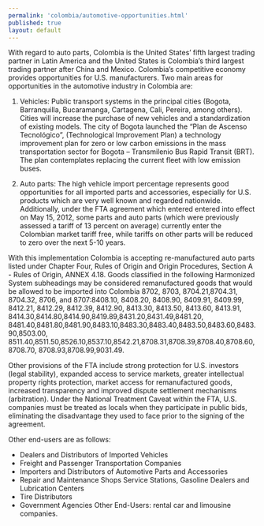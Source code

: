 ```yaml
---
permalink: 'colombia/automotive-opportunities.html'
published: true
layout: default
---
```

With regard to auto parts, Colombia is the United States’ fifth largest trading partner in Latin America and the United States is Colombia’s third largest trading partner after China and Mexico. Colombia’s competitive economy provides opportunities for U.S. manufacturers. Two main areas for opportunities in the automotive industry in Colombia are:

1. Vehicles: Public transport systems in the principal cities (Bogota, Barranquilla, Bucaramanga, Cartagena, Cali, Pereira, among others). Cities will increase the purchase of new vehicles and a standardization of existing models. The city of Bogota launched the “Plan de Ascenso Tecnológico”, (Technological Improvement Plan) a technology improvement plan for zero or low carbon emissions in the mass transportation sector for Bogota – Transmilenio Bus Rapid Transit (BRT). The plan contemplates replacing the current fleet with low emission buses.

2. Auto parts: The high vehicle import percentage represents good opportunities for all imported parts and accessories, especially for U.S. products which are very well known and regarded nationwide. Additionally, under the FTA agreement which entered entered into effect on May 15, 2012, some parts and auto parts (which were previously assessed a tariff of 13 percent on average) currently enter the Colombian market tariff free, while tariffs on other parts will be reduced to zero over the next 5-10 years.

With this implementation Colombia is accepting re-manufactured auto parts listed under Chapter Four, Rules of Origin and Origin Procedures, Section A - Rules of Origin, ANNEX 4.18. Goods classified in the following Harmonized System subheadings may be considered remanufactured goods that would be allowed to be imported into Colombia 8702, 8703, 8704.21,8704.31, 8704.32, 8706, and 8707:8408.10, 8408.20, 8408.90, 8409.91, 8409.99, 8412.21, 8412.29, 8412.39, 8412.90, 8413.30, 8413.50, 8413.60, 8413.91, 8414.30,8414.80,8414.90,8419.89,8431.20,8431.49,8481.20, 8481.40,8481.80,8481.90,8483.10,8483.30,8483.40,8483.50,8483.60,8483.90,8503.00, 8511.40,8511.50,8526.10,8537.10,8542.21,8708.31,8708.39,8708.40,8708.60,8708.70, 8708.93,8708.99,9031.49.

Other provisions of the FTA include strong protection for U.S. investors (legal stability), expanded access to service markets, greater intellectual property rights protection, market access for remanufactured goods, increased transparency and improved dispute settlement mechanisms (arbitration). Under the National Treatment Caveat within the FTA, U.S. companies must be treated as locals when they participate in public bids, eliminating the disadvantage they used to face prior to the signing of the agreement.

Other end-users are as follows:

* Dealers and Distributors of Imported Vehicles
* Freight and Passenger Transportation Companies 
* Importers and Distributors of Automotive Parts and Accessories
* Repair and Maintenance Shops Service Stations, Gasoline Dealers and Lubrication Centers 
* Tire Distributors
* Government Agencies Other End-Users: rental car and limousine companies.
